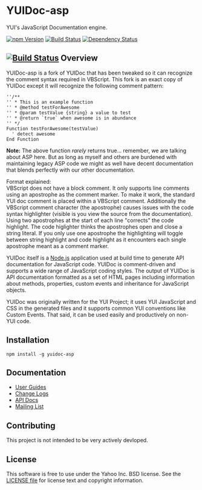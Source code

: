 YUIDoc-asp
======

YUI's JavaScript Documentation engine.

[![npm Version](https://img.shields.io/npm/v/yuidocjs.svg?style=flat-square)](https://www.npmjs.org/package/yuidocjs)
[![Build Status](http://img.shields.io/travis/yui/yuidoc.svg?style=flat-square)](https://travis-ci.org/yui/yuidoc)
[![Dependency Status](https://img.shields.io/david/yui/yuidoc.svg?style=flat-square)](https://david-dm.org/yui/yuidoc)

[![Build Status](https://travis-ci.org/mborman/yuidoc-asp.png)](https://travis-ci.org/mborman/yuidoc-asp)
Overview
--------

YUIDoc-asp is a fork of YUIDoc that has been tweaked so it can recognize the comment syntax 
required in VBScript. This fork is an exact copy of YUIDoc except it will recognize the
following comment pattern:

    ''/**
    '' * This is an example function
    '' * @method testForAwesome
    '' * @param testValue {string} a value to test
    '' * @return `true` when awesome is in abundance
    '' */
    Function testForAwesome(testValue)
      ' detect awesome
    End Function

**Note:** The above function _rarely_ returns true... remember, we are talking about ASP here.
But as long as myself and others are burdened with maintaining legacy ASP code we might as well
have decent documentation that blends perfectly with our other documentation.

Format explained:  
VBScript does not have a block comment. It only supports line comments using an apostrophe 
as the comment marker. To make it work, the standard YUI doc comment is placed within a VBScript
comment. Additionally the VBScript comment character (the apostrophe) causes issues with
the code syntax highlighter (visible is you view the source from the documentation). Using
two apostrophes at the start of each line "corrects" the code highlight. The code higlighter
thinks the apostrophes open and close a string literal. If you only use one apostrophe the
highlighting will toggle between string highlight and code highlight as it encounters each
single apostrophe meant as a comment marker.

YUIDoc itself is a [Node.js](http://nodejs.org/) application used at build time to
generate API documentation for JavaScript code. YUIDoc is comment-driven and supports a wide
range of JavaScript coding styles. The output of YUIDoc is API documentation formatted as a
set of HTML pages including information about methods, properties, custom events and
inheritance for JavaScript objects.

YUIDoc was originally written for the YUI Project; it uses YUI JavaScript and CSS in the
generated files and it supports common YUI conventions like Custom Events. That said,
it can be used easily and productively on non-YUI code.

Installation
------------

    npm install -g yuidoc-asp

Documentation
-------------

* [User Guides](http://yui.github.io/yuidoc/)
* [Change Logs](https://github.com/yui/yuidoc/releases)
* [API Docs](http://yui.github.io/yuidoc/api/)
* [Mailing List](https://groups.google.com/forum/#!forum/yuidoc)

Contributing
------------

This project is not intended to be very actively devloped. 

License
-------

This software is free to use under the Yahoo Inc. BSD license. See the [LICENSE file](LICENSE) for license text and copyright information.
